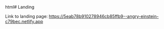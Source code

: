 html# Landing

Link to landing page: https://5eab78b910278946cb85ffb9--angry-einstein-c79bec.netlify.app